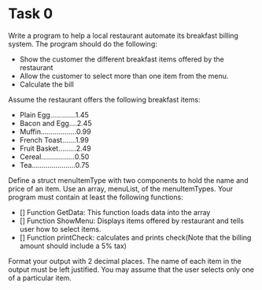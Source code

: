 # Task 0
Write a program to help a local restaurant automate its breakfast billing system. The program should do the following:
* Show the customer the different breakfast items offered by the restaurant
* Allow the customer to select more than one item from the menu.
* Calculate the bill

Assume the restaurant offers the following breakfast items:
* Plain Egg.............1.45
* Bacon and Egg....2.45
* Muffin..................0.99
* French Toast.......1.99
* Fruit Basket.........2.49
* Cereal.................0.50
* Tea......................0.75

Define a struct menuItemType with two components to hold the name and price of an item. Use an array, menuList, of the menuItemTypes. Your program must contain at least the following functions:
* [] Function GetData: This function loads data into the array
* [] Function ShowMenu: Displays items offered by restaurant and tells user how to select items.
* [] Function printCheck: calculates and prints check(Note that the billing amount should include a 5% tax)

Format your output with 2 decimal places. The name of each item in the output must be left justified. You may assume that the user selects only one of a particular item.

